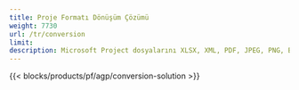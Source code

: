 ```yaml
---
title: Proje Formatı Dönüşüm Çözümü 
weight: 7730
url: /tr/conversion
limit: 
description: Microsoft Project dosyalarını XLSX, XML, PDF, JPEG, PNG, BMP, TIFF, SVG, TXT ve HTML'ye dönüştürün
---
```


{{< blocks/products/pf/agp/conversion-solution >}} 